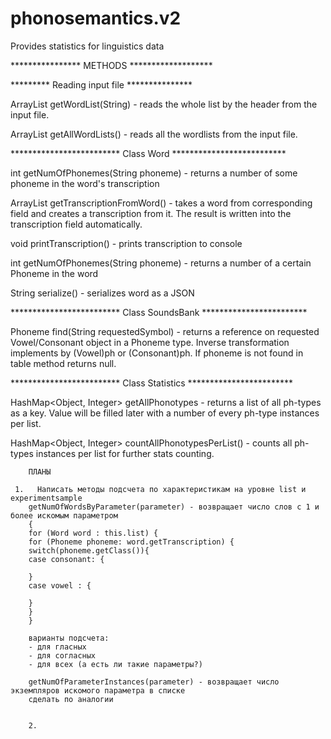 # phonosemantics.v2
Provides statistics for linguistics data

**************** METHODS *******************

********* Reading input file ***************

ArrayList<Word> getWordList(String) - reads the whole list by the header from the input file.

ArrayList<Word> getAllWordLists() - reads all the wordlists from the input file.








************************* Class Word **************************

int getNumOfPhonemes(String phoneme) - returns a number of some phoneme in the word's transcription

ArrayList<Phoneme> getTranscriptionFromWord() - takes a word from corresponding field and creates a transcription from it.
        The result is written into the transcription field automatically.

void printTranscription() - prints transcription to console

int getNumOfPhonemes(String phoneme) - returns a number of a certain Phoneme in the word

String serialize() - serializes word as a JSON




************************* Class SoundsBank ************************

Phoneme find(String requestedSymbol) - returns a reference on requested Vowel/Consonant object in a Phoneme type.
        Inverse transformation implements by (Vowel)ph or (Consonant)ph.
        If phoneme is not found in table method returns null.


************************* Class Statistics ************************

HashMap<Object, Integer> getAllPhonotypes - returns a list of all ph-types as a key. 
        Value will be filled later with a number of every ph-type instances per list.
        
HashMap<Object, Integer> countAllPhonotypesPerList() - counts all ph-types instances per list for further stats counting. 




        ПЛАНЫ

     1.   Написать методы подсчета по характеристикам на уровне list и experimentsample
        getNumOfWordsByParameter(parameter) - возвращает число слов с 1 и более искомым параметром
        {
        for (Word word : this.list) {
        for (Phoneme phoneme: word.getTranscription) {
        switch(phoneme.getClass()){
        case consonant: {

        }
        case vowel : {

        }
        }
        }

        варианты подсчета:
        - для гласных
        - для согласных
        - для всех (а есть ли такие параметры?)

        getNumOfParameterInstances(parameter) - возвращает число экземпляров искомого параметра в списке
        сделать по аналогии


        2.